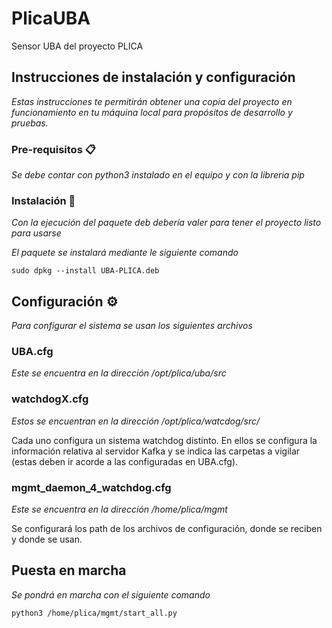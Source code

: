 # PlicaUBA

Sensor UBA del proyecto PLICA

## Instrucciones de instalación y configuración

_Estas instrucciones te permitirán obtener una copia del proyecto en funcionamiento en tu máquina local para propósitos de desarrollo y pruebas._


### Pre-requisitos 📋

_Se debe contar con python3 instalado en el equipo y con la libreria pip_


### Instalación 🔧

_Con la ejecución del paquete deb debería valer para tener el proyecto listo para usarse_

_El paquete se instalará mediante le siguiente comando_

```
sudo dpkg --install UBA-PLICA.deb 
```

## Configuración ⚙️

_Para configurar el sistema se usan los siguientes archivos_

### UBA.cfg

_Este se encuentra en la dirección /opt/plica/uba/src_

### watchdogX.cfg

_Estos se encuentran en la dirección /opt/plica/watcdog/src/_

Cada uno configura un sistema watchdog distinto. En ellos se configura la información relativa al servidor Kafka y se indica las carpetas a vigilar (estas deben ir acorde a las configuradas en UBA.cfg).

### mgmt_daemon_4_watchdog.cfg

_Este se encuentra en la dirección /home/plica/mgmt_

Se configurará los path de los archivos de configuración, donde se reciben y donde se usan.

## Puesta en marcha

_Se pondrá en marcha con el siguiente comando_

```
python3 /home/plica/mgmt/start_all.py
```



